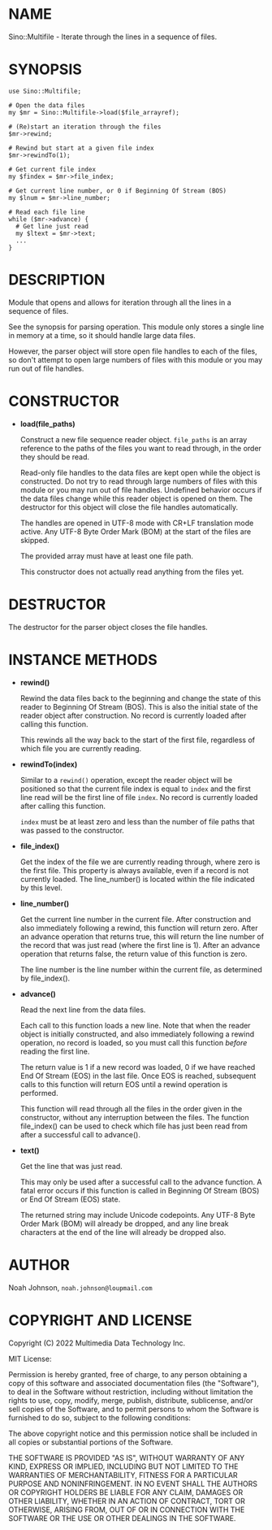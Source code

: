 # NAME

Sino::Multifile - Iterate through the lines in a sequence of files.

# SYNOPSIS

    use Sino::Multifile;
    
    # Open the data files
    my $mr = Sino::Multifile->load($file_arrayref);
    
    # (Re)start an iteration through the files
    $mr->rewind;
    
    # Rewind but start at a given file index
    $mr->rewindTo(1);
    
    # Get current file index
    my $findex = $mr->file_index;
    
    # Get current line number, or 0 if Beginning Of Stream (BOS)
    my $lnum = $mr->line_number;
    
    # Read each file line
    while ($mr->advance) {
      # Get line just read
      my $ltext = $mr->text;
      ...
    }

# DESCRIPTION

Module that opens and allows for iteration through all the lines in a
sequence of files.

See the synopsis for parsing operation.  This module only stores a
single line in memory at a time, so it should handle large data files.

However, the parser object will store open file handles to each of the
files, so don't attempt to open large numbers of files with this module
or you may run out of file handles.

# CONSTRUCTOR

- **load(file\_paths)**

    Construct a new file sequence reader object.  `file_paths` is an array
    reference to the paths of the files you want to read through, in the
    order they should be read.

    Read-only file handles to the data files are kept open while the object
    is constructed.  Do not try to read through large numbers of files with
    this module or you may run out of file handles.  Undefined behavior
    occurs if the data files change while this reader object is opened on
    them.  The destructor for this object will close the file handles
    automatically.

    The handles are opened in UTF-8 mode with CR+LF translation mode active.
    Any UTF-8 Byte Order Mark (BOM) at the start of the files are skipped.

    The provided array must have at least one file path.

    This constructor does not actually read anything from the files yet.

# DESTRUCTOR

The destructor for the parser object closes the file handles.

# INSTANCE METHODS

- **rewind()**

    Rewind the data files back to the beginning and change the state of this
    reader to Beginning Of Stream (BOS).  This is also the initial state of
    the reader object after construction.  No record is currently loaded
    after calling this function.

    This rewinds all the way back to the start of the first file, regardless
    of which file you are currently reading.

- **rewindTo(index)**

    Similar to a `rewind()` operation, except the reader object will be
    positioned so that the current file index is equal to `index` and the
    first line read will be the first line of file `index`.  No record is
    currently loaded after calling this function.

    `index` must be at least zero and less than the number of file paths
    that was passed to the constructor.

- **file\_index()**

    Get the index of the file we are currently reading through, where zero
    is the first file.  This property is always available, even if a record
    is not currently loaded.  The line\_number() is located within the file
    indicated by this level.

- **line\_number()**

    Get the current line number in the current file.  After construction and
    also immediately following a rewind, this function will return zero. 
    After an advance operation that returns true, this will return the line
    number of the record that was just read (where the first line is 1).
    After an advance operation that returns false, the return value of this
    function is zero.

    The line number is the line number within the current file, as
    determined by file\_index().

- **advance()**

    Read the next line from the data files.

    Each call to this function loads a new line.  Note that when the reader
    object is initially constructed, and also immediately following a rewind
    operation, no record is loaded, so you must call this function _before_
    reading the first line.

    The return value is 1 if a new record was loaded, 0 if we have reached
    End Of Stream (EOS) in the last file.  Once EOS is reached, subsequent
    calls to this function will return EOS until a rewind operation is
    performed.

    This function will read through all the files in the order given in the
    constructor, without any interruption between the files.  The function
    file\_index() can be used to check which file has just been read from
    after a successful call to advance().

- **text()**

    Get the line that was just read.

    This may only be used after a successful call to the advance function.
    A fatal error occurs if this function is called in Beginning Of Stream
    (BOS) or End Of Stream (EOS) state.

    The returned string may include Unicode codepoints.  Any UTF-8 Byte
    Order Mark (BOM) will already be dropped, and any line break characters
    at the end of the line will already be dropped also.

# AUTHOR

Noah Johnson, `noah.johnson@loupmail.com`

# COPYRIGHT AND LICENSE

Copyright (C) 2022 Multimedia Data Technology Inc.

MIT License:

Permission is hereby granted, free of charge, to any person obtaining a
copy of this software and associated documentation files
(the "Software"), to deal in the Software without restriction, including
without limitation the rights to use, copy, modify, merge, publish,
distribute, sublicense, and/or sell copies of the Software, and to
permit persons to whom the Software is furnished to do so, subject to
the following conditions:

The above copyright notice and this permission notice shall be included
in all copies or substantial portions of the Software.

THE SOFTWARE IS PROVIDED "AS IS", WITHOUT WARRANTY OF ANY KIND, EXPRESS
OR IMPLIED, INCLUDING BUT NOT LIMITED TO THE WARRANTIES OF
MERCHANTABILITY, FITNESS FOR A PARTICULAR PURPOSE AND NONINFRINGEMENT.
IN NO EVENT SHALL THE AUTHORS OR COPYRIGHT HOLDERS BE LIABLE FOR ANY
CLAIM, DAMAGES OR OTHER LIABILITY, WHETHER IN AN ACTION OF CONTRACT,
TORT OR OTHERWISE, ARISING FROM, OUT OF OR IN CONNECTION WITH THE
SOFTWARE OR THE USE OR OTHER DEALINGS IN THE SOFTWARE.
